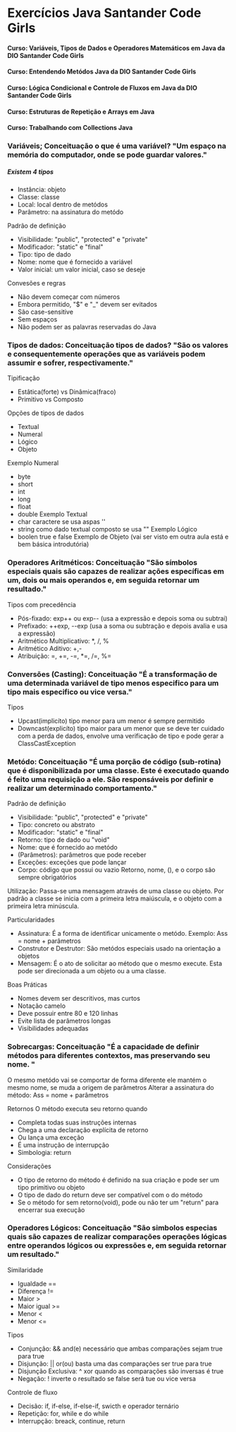 # Exercícios Java Santander Code Girls
#### Curso: Variáveis, Tipos de Dados e Operadores Matemáticos em Java da DIO Santander Code Girls
#### Curso: Entendendo Metódos Java da DIO Santander Code Girls
#### Curso: Lógica Condicional e Controle de Fluxos em Java da DIO Santander Code Girls  
#### Curso: Estruturas de Repetição e Arrays em Java
#### Curso: Trabalhando com Collections Java


### Variáveis; Conceituação o que é uma variável? "Um espaço na memória do computador, onde se pode guardar valores."


##### Existem 4 tipos
- Instância: objeto
- Classe: classe
- Local: local dentro de metódos
- Parâmetro: na assinatura do metódo
  
Padrão de definição
- Visibilidade: "public", "protected" e "private"
- Modificador: "static" e "final"
- Tipo: tipo de dado
- Nome: nome que é fornecido a variável
- Valor inicial: um valor inicial, caso se deseje

Convesões e regras
- Não devem começar com números
- Embora permitido, "$" e "_" devem ser evitados
- São case-sensitive
- Sem espaços
- Não podem ser as palavras reservadas do Java

### Tipos de dados: Conceituação tipos de dados? "São os valores e consequentemente operações que as variáveis podem assumir e sofrer, respectivamente."

Tipificação
- Estâtica(forte) vs Dinâmica(fraco)
- Primitivo vs Composto

Opções de tipos de dados
- Textual
- Numeral
- Lógico
- Objeto

Exemplo Numeral
- byte
- short
- int
- long
- float
- double
Exemplo Textual
- char caractere se usa aspas ''
- string como dado textual composto se usa ""
Exemplo Lógico
- boolen true e false
Exemplo de Objeto (vai ser visto em outra aula está e bem básica introdutória)

### Operadores Aritméticos: Conceituação "São símbolos especiais quais são capazes de realizar ações específicas em um, dois ou mais operandos e, em seguida retornar um resultado."

Tipos com precedência
- Pós-fixado: exp++ ou exp-- (usa a expressão e depois soma ou subtrai)
- Prefixado: ++exp, --exp (usa a soma ou subtração e depois avalia e usa a expressão)
- Aritmético Multiplicativo: *, /, %
- Aritmético Aditivo: +,-
- Atribuição: =, +=, -=, *=, /=, %=

### Conversões (Casting): Conceituação "É a transformação de uma determinada variável de tipo menos especifico para um tipo mais especifico ou vice versa."

Tipos
- Upcast(implicíto) tipo menor para um menor é sempre permitido
- Downcast(explicíto) tipo maior para um menor que se deve ter cuidado com a perda de dados, envolve uma verificação de tipo e pode gerar a ClassCastException

### Metódo: Conceituação "É uma porção de código (sub-rotina) que é disponibilizada por uma classe. Este é executado quando é feito uma requisição a ele. São responsáveis por definir e realizar um determinado comportamento."

Padrão de definição
- Visibilidade: "public", "protected" e "private"
- Tipo: concreto ou abstrato
- Modificador: "static" e "final"
- Retorno: tipo de dado ou "void"
- Nome: que é fornecido ao metódo
- (Parâmetros): parâmetros que pode receber
- Exceções: exceções que pode lançar
- Corpo: código que possui ou vazio 
Retorno, nome, (), e o corpo são sempre obrigatórios

Utilização: Passa-se uma mensagem através de uma classe ou objeto. Por padrão a classe se inicia com a primeira letra maiúscula, e o objeto com a primeira letra minúscula.

Particularidades
- Assinatura: É a forma de identificar unicamente o metódo. Exemplo: Ass = nome + parâmetros
- Construtor e Destrutor: São metódos especiais usado na orientação a objetos
- Mensagem: É o ato de solicitar ao método que o mesmo execute. Esta pode ser direcionada a um objeto ou a uma classe.

Boas Práticas
- Nomes devem ser descritivos, mas curtos
- Notação camelo
- Deve possuir entre 80 e 120 linhas
- Evite lista de parâmetros longas
- Visibilidades adequadas

### Sobrecargas: Conceituação "É a capacidade de definir métodos para diferentes contextos, mas preservando seu nome. "
O mesmo metódo vai se comportar de forma diferente ele mantém o mesmo nome, se muda a origem de parâmetros
Alterar a assinatura do método: Ass = nome + parâmetros

Retornos
O método executa seu retorno quando
- Completa todas suas instruções internas
- Chega a uma declaração explícita de retorno
- Ou lança uma exceção
- É uma instrução de interrupção
- Simbologia: return

Considerações
- O tipo de retorno do método é definido na sua criação e pode ser um tipo primitivo ou objeto
- O tipo de dado do return deve ser compatível com o do método
- Se o método for sem retorno(void), pode ou não ter um "return" para encerrar sua execução

### Operadores Lógicos: Conceituação "São simbolos especias quais são capazes de realizar comparações operações lógicas entre operandos lógicos ou expressões e, em seguida retornar um resultado."

Similaridade
- Igualdade ==
- Diferença !=
- Maior >
- Maior igual >=
- Menor <
- Menor <=

Tipos
- Conjunção: && and(e) necessário que ambas comparações sejam true para true
- Disjunção: || or(ou) basta uma das comparações ser true para true
- Disjunção Exclusiva: ^ xor quando as comparações são inversas é true
- Negação: ! inverte o resultado se false será tue ou vice versa

Controle de fluxo
- Decisão: if, if-else, if-else-if, swicth e operador ternário
- Repetição: for, while e do while
- Interrupção: breack, continue, return

  



  


  

